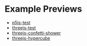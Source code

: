 # Example Previews
* [p5js-test](https://htmlpreview.github.io/?https://github.com/EthanThatOneKid/3D/blob/master/examples/p5js-test/index.html)
* [threejs-test](https://htmlpreview.github.io/?https://github.com/EthanThatOneKid/3D/blob/master/examples/threejs-test/index.html)
* [threejs-confetti-shower](https://htmlpreview.github.io/?https://github.com/EthanThatOneKid/3D/blob/master/examples/threejs-confetti-shower/index.html)
* [threejs-hypercube](https://htmlpreview.github.io/?https://github.com/EthanThatOneKid/3D/blob/master/examples/threejs-hypercube/index.html)
